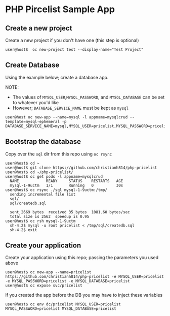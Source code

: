 # PHP Pircelist Sample App

## Create a new project

Create a new project if you don't have one (this step is optional)
```
user@host$  oc new-project test --display-name="Test Project"
```

## Create Database 

Using the example below; create a database app.

NOTE: 
  * The values of `MYSQL_USER`,`MYSQL_PASSWORD`, and `MYSQL_DATABASE` can be set to whatever you'd like
  * However; `DATABASE_SERVICE_NAME` must be kept as `mysql`

```
user@host oc new-app --name=mysql -l appname=mysqlcrud --template=mysql-ephemeral -p DATABASE_SERVICE_NAME=mysql,MYSQL_USER=pricelist,MYSQL_PASSWORD=pricelist,MYSQL_DATABASE=pricelist
```

## Bootstrap the database 

Copy over the `sql` dir from this repo using `oc rsync`
```
user@host$ cd ~
user@host$ git clone https://github.com/christianh814/php-pricelist
user@host$ cd ~/php-pricelist/
user@host$ oc get pods -l appname=mysqlcrud
  NAME            READY     STATUS    RESTARTS   AGE
  mysql-1-9uctm   1/1       Running   0          30s
user@host$ oc rsync ./sql mysql-1-9uctm:/tmp/
  sending incremental file list
  sql/
  sql/createdb.sql

  sent 2669 bytes  received 35 bytes  1081.60 bytes/sec
  total size is 2562  speedup is 0.95 
user@host$ oc rsh mysql-1-9uctm 
  sh-4.2$ mysql -u root pricelist < /tmp/sql/createdb.sql 
  sh-4.2$ exit
```

## Create your application

Create your application using this repo; passing the parameters you used above
```
user@host$ oc new-app --name=pricelist https://github.com/christianh814/php-pricelist -e MYSQL_USER=pricelist -e MYSQL_PASSWORD=pricelist -e MYSQL_DATABASE=pricelist
user@host$ oc expose svc/pricelist
```

If you created the app before the DB you may have to inject these variables
```
user@host$ oc env dc/pricelist MYSQL_USER=pricelist MYSQL_PASSWORD=pricelist MYSQL_DATABASE=pricelist
```
